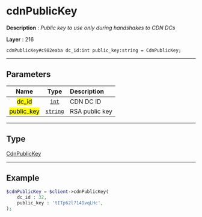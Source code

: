 # cdnPublicKey

**Description** : *Public key to use only during handshakes to CDN DCs*

**Layer** : 216

```tl
cdnPublicKey#c982eaba dc_id:int public_key:string = CdnPublicKey;
```

---

## Parameters

| Name | Type | Description |
| :---: | :---: | :--- |
| <mark>dc_id</mark> | [`int`](type/int) | CDN DC ID |
| <mark>public_key</mark> | [`string`](type/string) | RSA public key |

---

## Type

[CdnPublicKey](type/CdnPublicKey)

---

## Example

```php
$cdnPublicKey = $client->cdnPublicKey(
	dc_id : 32,
	public_key : 'tITp62l714DvqLHc',
);
```
